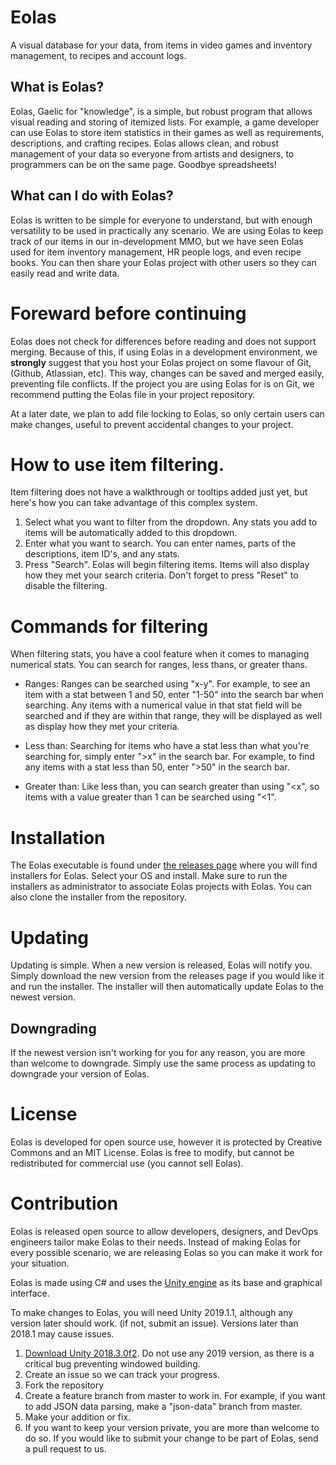 # Eolas

A visual database for your data, from items in video games and inventory management, to recipes and account logs.

## What is Eolas?
Eolas, Gaelic for "knowledge", is a simple, but robust program that allows visual reading and storing of itemized lists. For example, a game developer can use Eolas to store item statistics in their games as well as requirements, descriptions, and crafting recipes. Eolas allows clean, and robust management of your data so everyone from artists and designers, to programmers can be on the same page. Goodbye spreadsheets!

## What can I do with Eolas?
Eolas is written to be simple for everyone to understand, but with enough versatility to be used in practically any scenario. We are using Eolas to keep track of our items in our in-development MMO, but we have seen Eolas used for item inventory management, HR people logs, and even recipe books. You can then share your Eolas project with other users so they can easily read and write data.

# Foreward before continuing
Eolas does not check for differences before reading and does not support merging. Because of this, if using Eolas in a development environment, we **strongly** suggest that you host your Eolas project on some flavour of Git, (Github, Atlassian, etc). This way, changes can be saved and merged easily, preventing file conflicts. If the project you are using Eolas for is on Git, we recommend putting the Eolas file in your project repository. 

At a later date, we plan to add file locking to Eolas, so only certain users can make changes, useful to prevent accidental changes to your project.

# How to use item filtering.
Item filtering does not have a walkthrough or tooltips added just yet, but here's how you can take advantage of this complex system.

1. Select what you want to filter from the dropdown. Any stats you add to items will be automatically added to this dropdown. 
2. Enter what you want to search. You can enter names, parts of the descriptions, item ID's, and any stats.
3. Press "Search". Eolas will begin filtering items. Items will also display how they met your search criteria. Don't forget to press "Reset" to disable the filtering.

# Commands for filtering
When filtering stats, you have a cool feature when it comes to managing numerical stats. You can search for ranges, less thans, or greater thans. 

- Ranges: Ranges can be searched using "x-y". For example, to see an item with a stat between 1 and 50, enter "1-50" into the search bar when searching. Any items with a numerical value in that stat field will be searched and if they are within that range, they will be displayed as well as display how they met your criteria. 

- Less than: Searching for items who have a stat less than what you're searching for, simply enter ">x" in the search bar. For example, to find any items with a stat less than 50, enter ">50" in the search bar.

- Greater than: Like less than, you can search greater than using "<x", so items with a value greater than 1 can be searched using "<1".

# Installation
The Eolas executable is found under [the releases page](http://https://github.com/Arylos07/Eolas/releases "the releases page") where you will find installers for Eolas. Select your OS and install. Make sure to run the installers as administrator to associate Eolas projects with Eolas. You can also clone the installer from the repository.

# Updating
Updating is simple. When a new version is released, Eolas will notify you. Simply download the new version from the releases page if you would like it and run the installer. The installer will then automatically update Eolas to the newest version.

## Downgrading
If the newest version isn't working for you for any reason, you are more than welcome to downgrade. Simply use the same process as updating to downgrade your version of Eolas.

# License
Eolas is developed for open source use, however it is protected by Creative Commons and an MIT License. Eolas is free to modify, but cannot be redistributed for commercial use (you cannot sell Eolas).

# Contribution
Eolas is released open source to allow developers, designers, and DevOps engineers tailor make Eolas to their needs. Instead of making Eolas for every possible scenario, we are releasing Eolas so you can make it work for your situation. 

Eolas is made using C# and uses the [Unity engine](https://unity3d.com/) as its base and graphical interface. 

To make changes to Eolas, you will need Unity 2019.1.1, although any version later should work. (if not, submit an issue). Versions later than 2018.1 may cause issues. 

1. [Download Unity 2018.3.0f2](https://unity3d.com/get-unity/download/archive "Download Unity 2019.3.0f2"). Do not use any 2019 version, as there is a critical bug preventing windowed building.
2. Create an issue so we can track your progress.
3. Fork the repository
4. Create a feature branch from master to work in. For example, if you want to add JSON data parsing, make a "json-data" branch from master.
5. Make your addition or fix.
6. If you want to keep your version private, you are more than welcome to do so. If you would like to submit your change to be part of Eolas, send a pull request to us.
